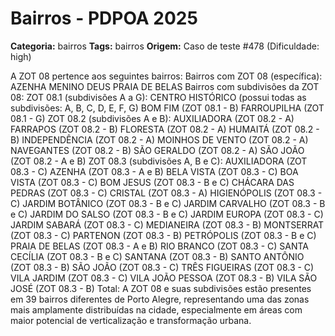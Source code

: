 # Bairros - PDPOA 2025

**Categoria:** bairros
**Tags:** bairros
**Origem:** Caso de teste #478 (Dificuldade: high)

A ZOT 08 pertence aos seguintes bairros: Bairros com ZOT 08 (específica): AZENHA MENINO DEUS PRAIA DE BELAS Bairros com subdivisões da ZOT 08: ZOT 08.1 (subdivisões A a G): CENTRO HISTÓRICO (possui todas as subdivisões: A, B, C, D, E, F, G) BOM FIM (ZOT 08.1 - B) FARROUPILHA (ZOT 08.1 - G) ZOT 08.2 (subdivisões A e B): AUXILIADORA (ZOT 08.2 - A) FARRAPOS (ZOT 08.2 - B) FLORESTA (ZOT 08.2 - A) HUMAITÁ (ZOT 08.2 - B) INDEPENDÊNCIA (ZOT 08.2 - A) MOINHOS DE VENTO (ZOT 08.2 - A) NAVEGANTES (ZOT 08.2 - B) SÃO GERALDO (ZOT 08.2 - A) SÃO JOÃO (ZOT 08.2 - A e B) ZOT 08.3 (subdivisões A, B e C): AUXILIADORA (ZOT 08.3 - C) AZENHA (ZOT 08.3 - A e B) BELA VISTA (ZOT 08.3 - C) BOA VISTA (ZOT 08.3 - C) BOM JESUS (ZOT 08.3 - B e C) CHÁCARA DAS PEDRAS (ZOT 08.3 - C) CRISTAL (ZOT 08.3 - A) HIGIENÓPOLIS (ZOT 08.3 - C) JARDIM BOTÂNICO (ZOT 08.3 - B e C) JARDIM CARVALHO (ZOT 08.3 - B e C) JARDIM DO SALSO (ZOT 08.3 - B e C) JARDIM EUROPA (ZOT 08.3 - C) JARDIM SABARÁ (ZOT 08.3 - C) MEDIANEIRA (ZOT 08.3 - B) MONTSERRAT (ZOT 08.3 - C) PARTENON (ZOT 08.3 - B) PETRÓPOLIS (ZOT 08.3 - B e C) PRAIA DE BELAS (ZOT 08.3 - A e B) RIO BRANCO (ZOT 08.3 - C) SANTA CECÍLIA (ZOT 08.3 - B e C) SANTANA (ZOT 08.3 - B) SANTO ANTÔNIO (ZOT 08.3 - B) SÃO JOÃO (ZOT 08.3 - C) TRÊS FIGUEIRAS (ZOT 08.3 - C) VILA JARDIM (ZOT 08.3 - C) VILA JOÃO PESSOA (ZOT 08.3 - B) VILA SÃO JOSÉ (ZOT 08.3 - B) Total: A ZOT 08 e suas subdivisões estão presentes em 39 bairros diferentes de Porto Alegre, representando uma das zonas mais amplamente distribuídas na cidade, especialmente em áreas com maior potencial de verticalização e transformação urbana.